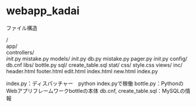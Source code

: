 # webapp_kadai

ファイル構造  

/  
  app/  
    controllers/  
      _init_.py
      mistake.py
    models/
      _init_.py
      db.py
      mistake.py
      pager.py
    _init_.py
  config/
    db.cnf
  libs/
    bottle.py
  sql/
    create_table.sql
  stat/
    css/
      style.css
  views/
    inc/
      header.html
      footer.html
    edit.html
    index.html
    new.html
  index.py
  
  index.py：ディスパッチャー　python index.pyで稼働
  bottle.py：PythonのWebアプリフレームワークbottleの本体
  db.cnf, create_table.sql：MySQLの情報
